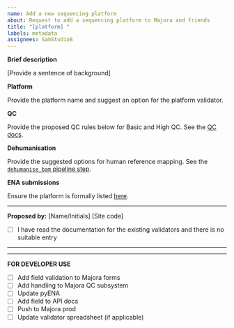 ```yaml
---
name: Add a new sequencing platform
about: Request to add a sequencing platform to Majora and friends
title: "[platform] "
labels: metadata
assignees: SamStudio8
---
```


**Brief description**

[Provide a sentence of background]

**Platform**

Provide the platform name and suggest an option for the platform validator.

**QC**

Provide the proposed QC rules below for Basic and High QC. See the [QC docs](https://docs.covid19.climb.ac.uk/how-data).

**Dehumanisation**

Provide the suggested options for human reference mapping. See the [`dehumanise_bam` pipeline step](https://github.com/SamStudio8/elan-nextflow/blob/master/bam/dehuman.nf).


**ENA submissions**

Ensure the platform is formally listed [here](https://github.com/enasequence/schema/blob/master/src/main/resources/uk/ac/ebi/ena/sra/schema/SRA.common.xsd).

***
**Proposed by:** [Name/Initials] [Site code]

* [ ] I have read the documentation for the existing validators and there is no suitable entry

***
***

**FOR DEVELOPER USE**

* [ ] Add field validation to Majora forms
* [ ] Add handling to Majora QC subsystem
* [ ] Update pyENA
* [ ] Add field to API docs
* [ ] Push to Majora prod
* [ ] Update validator spreadsheet (if applicable)
